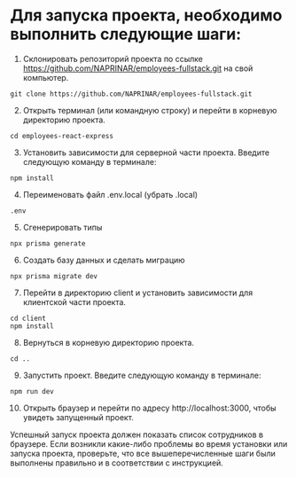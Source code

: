 # Для запуска проекта, необходимо выполнить следующие шаги:

1. Склонировать репозиторий проекта по ссылке https://github.com/NAPRINAR/employees-fullstack.git на свой компьютер.

```
git clone https://github.com/NAPRINAR/employees-fullstack.git
```

2. Открыть терминал (или командную строку) и перейти в корневую директорию проекта.

```
cd employees-react-express
```

3. Установить зависимости для серверной части проекта. Введите следующую команду в терминале:

```
npm install
```

4. Переименовать файл .env.local (убрать .local)

```
.env
```

5. Сгенерировать типы

```
npx prisma generate
```

6. Создать базу данных и сделать миграцию

```
npx prisma migrate dev
```

7. Перейти в директорию client и установить зависимости для клиентской части проекта.

```
cd client
npm install
```

8. Вернуться в корневую директорию проекта.

```
cd ..
```

9. Запустить проект. Введите следующую команду в терминале:

```
npm run dev
```

10. Открыть браузер и перейти по адресу http://localhost:3000, чтобы увидеть запущенный проект.

Успешный запуск проекта должен показать список сотрудников в браузере. Если возникли какие-либо проблемы во время установки или запуска проекта, проверьте, что все вышеперечисленные шаги были выполнены правильно и в соответствии с инструкцией.

